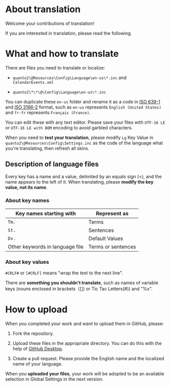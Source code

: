 # About translation

Welcome your contributions of translation!

If you are interested in translation, please read the following.

# What and how to translate

There are files you need to translate or localize:

* `quanto2\@Resources\Config\Language\en-us\*.inc` and `CalendarEvents.xml`

* `quanto2\*\*\@\Config\Language\en-us\*.inc`

You can duplicate these `en-us` folder and rename it as a code in [ISO 639-1](https://en.wikipedia.org/wiki/ISO_639-1) and [ISO 3166-2](https://en.wikipedia.org/wiki/ISO_3166-2) format, such as `en-us` represents `English (United States)` and `fr-fr` represents `Français (France)`.

You can edit these with any text editor. Please save your files with `UTF-16 LE` or `UTF-16 LE with BOM` encoding to avoid garbled characters.

When you need to **test your translation**, please modify `Lg` Key Value in `quanto2\@Resources\Config\Settings.inc` as the code of the language what you're translating, then refresh all skins.

## Description of language files

Every key has a name and a value, delimited by an equals sign (=), and the name appears to the left of it. When translating, please **modify the key value, not its name**.

### About key names

|Key names starting with|Represent as|
|-|-|
|`Tm.`|Terms|
|`St.`|Sentences|
|`Dv.`|Default Values|
|Other keywords in language file|Terms or sentences|

### About key values

`#CRLF#` or `[#CRLF]` means "wrap the text to the next line".

There are **something you shouldn't translate**, such as names of variable keys (nouns enclosed in brackets（[]) or Tic Tac Letters(#)) and "%x".

# How to upload

When you completed your work and want to upload them in GitHub, please:

1. Fork the repository.

2. Upload these files in the appropriate directory. You can do this with the help of [GitHub Desktop](https://desktop.github.com).

3. Create a pull request. Please provide the English name and the localized name of your language.

When you **uploaded your files**, your work will be adopted to be an available selection in Global Settings in the next version.